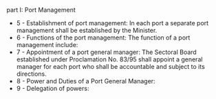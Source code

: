 part I: Port Management

<ul>
			<li>5 - Establishment of port management: In each port a separate port management shall be established by the Minister. <ul>
			</ul></li>			<li>6 - Functions of the port management: The function of a port management include: <ul>
			</ul></li>			<li>7 - Appointment of a port general manager: The Sectoral Board established under Proclamation No. 83&#x2F;95 shall appoint a general manager for each port who shall be accountable and subject to its directions. <ul>
			</ul></li>			<li>8 - Power and Duties of a Port General Manager: <ul>
			</ul></li>			<li>9 - Delegation of powers: <ul>
			</ul></li></ul>
